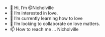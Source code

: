 - 👋 Hi, I’m @Nicholville
- 👀 I’m interested in love.
- 🌱 I’m currently learning how to love 
- 💞️ I’m looking to collaborate on love matters.
- 📫 How to reach me ...
Nicholville
<!---
Nicholville/Nicholville is a ✨ special ✨ repository because its `README.md` (this file) appears on your GitHub profile.
You can click the Preview link to take a look at your changes.
--->
